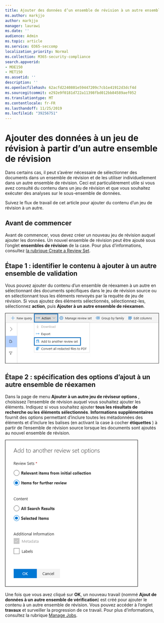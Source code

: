 ```yaml
---
title: Ajouter des données d’un ensemble de révision à un autre ensemble de révision
ms.author: markjjo
author: markjjo
manager: laurawi
ms.date: ''
audience: Admin
ms.topic: article
ms.service: O365-seccomp
localization_priority: Normal
ms.collection: M365-security-compliance
search.appverid:
- MOE150
- MET150
ms.assetid: ''
description: ''
ms.openlocfilehash: 62acfd2240801e59447209c7cb1e41912d3dcf4d
ms.sourcegitcommit: e292e9f0181d722a11398fbd012bb84589aef052
ms.translationtype: MT
ms.contentlocale: fr-FR
ms.lasthandoff: 11/25/2019
ms.locfileid: "39256751"
---
```

# <a name="add-data-to-a-review-set-from-another-review-set"></a>Ajouter des données à un jeu de révision à partir d’un autre ensemble de révision

Dans certains cas, il peut s’avérer nécessaire de sélectionner des documents dans un ensemble de révision et de les utiliser individuellement dans un autre ensemble de révision. Ceci est particulièrement utile si vous avez consulté du contenu dans un jeu de révision et que vous souhaitez exécuter des analyses sur le sous-ensemble de données.

Suivez le flux de travail de cet article pour ajouter du contenu d’un jeu de révision à un autre.

## <a name="before-you-begin"></a>Avant de commencer

Avant de commencer, vous devez créer un nouveau jeu de révision auquel ajouter les données.  Un nouvel ensemble de révision peut être ajouté sous l’onglet **ensembles de révision** de la case. Pour plus d’informations, consultez [la rubrique Create a Review Set](managing-review-sets.md#create-a-review-set).

## <a name="step-1-identify-content-to-add-to-another-review-set"></a>Étape 1 : identifier le contenu à ajouter à un autre ensemble de validation

Vous pouvez ajouter du contenu d’un ensemble de réexamen à un autre en sélectionnant des documents spécifiques dans le jeu de révision source ou en sélectionnant tous les éléments renvoyés par la requête de jeu de révision. Si vous ajoutez des éléments sélectionnés, sélectionnez-les, sélectionnez **action**, puis **Ajouter à un autre ensemble de réexamen**.

![Ajouter à un autre ensemble de révision](media/64f2a4d4-eba3-4ab3-a3ba-d519feea3142.png)

## <a name="step-2-specify-options-for-adding-to-another-review-set"></a>Étape 2 : spécification des options d’ajout à un autre ensemble de réexamen

Dans la page de menu **Ajouter à un autre jeu de réviseur options** , choisissez l’ensemble de révision auquel vous souhaitez ajouter les éléments. Indiquez si vous souhaitez ajouter **tous les résultats de recherche ou les** **éléments sélectionnés**.  **Informations supplémentaires** fournit des options permettant d’inclure toutes les métadonnées des éléments et d’inclure les balises (en activant la case à cocher **étiquettes** ) à partir de l’ensemble de révision source lorsque les documents sont ajoutés au nouvel ensemble de révision.  

![Ajouter à un autre ensemble de révision](media/6440ee44-68fd-44d7-b43a-3a477345525c.png)

Une fois que vous avez cliqué sur **OK**, un nouveau travail (nommé **Ajout de données à un autre ensemble de vérification**) est créé pour ajouter le contenu à un autre ensemble de révision. Vous pouvez accéder à l’onglet **travaux** et surveiller la progression de ce travail. Pour plus d’informations, consultez la rubrique [Manage Jobs](managing-jobs-ediscovery20.md).
